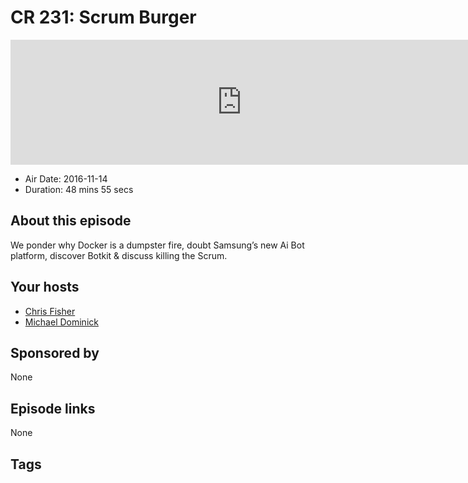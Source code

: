 # CR 231: Scrum Burger

<iframe src="https://player.fireside.fm/v2/MLf2ZzhC+iqeSeWQy?theme=dark" width="740" height="200" frameborder="0" scrolling="no"></iframe>

* Air Date: 2016-11-14
* Duration: 48 mins 55 secs

## About this episode

We ponder why Docker is a dumpster fire, doubt Samsung’s new Ai Bot platform, discover Botkit & discuss killing the Scrum.

## Your hosts
* [Chris Fisher](https://coder.show/hosts/chrislas)
* [Michael Dominick](https://coder.show/hosts/michael)

## Sponsored by

None



## Episode links

None



## Tags

